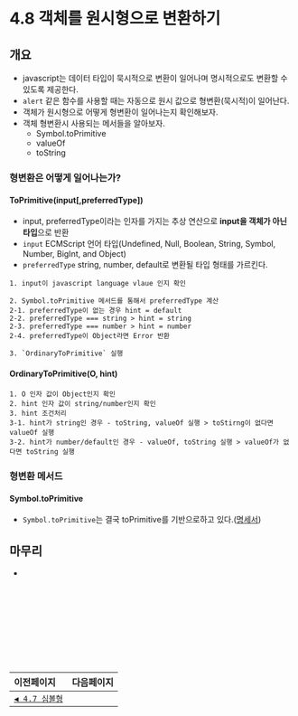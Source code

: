 # 4.8 객체를 원시형으로 변환하기   

## 개요
- javascript는 데이터 타입이 묵시적으로 변환이 일어나며 명시적으로도 변환할 수 있도록 제공한다.
- `alert` 같은 함수를 사용할 때는 자동으로 원시 값으로 형변환(묵시적)이 일어난다.
- 객체가 원시형으로 어떻게 형변환이 일어나는지 확인해보자.
- 객체 형변환시 사용되는 메서들을 알아보자.
  - Symbol.toPrimitive
  - valueOf
  - toString

### 형변환은 어떻게 일어나는가?
#### ToPrimitive(input[,preferredType])
  - input, preferredType이라는 인자를 가지는 추상 연산으로 **input을 객체가 아닌 타입**으로 반환
  - `input` ECMScript 언어 타입(Undefined, Null, Boolean, String, Symbol, Number, BigInt, and Object)
  - `preferredType` string, number, default로 변환될 타입 형태를 가르킨다.

```
1. input이 javascript language vlaue 인지 확인

2. Symbol.toPrimitive 메서드를 통해서 preferredType 계산
2-1. preferredType이 없는 경우 hint = default
2-2. preferredType === string > hint = string
2-3. preferredType === number > hint = number
2-4. preferredType이 Object라면 Error 반환

3. `OrdinaryToPrimitive` 실행
```
#### OrdinaryToPrimitive(O, hint)

```
1. O 인자 값이 Object인지 확인
2. hint 인자 값이 string/number인지 확인
3. hint 조건처리
3-1. hint가 string인 경우 - toString, valueOf 실행 > toStirng이 없다면 valueOf 실행
3-2. hint가 number/default인 경우 - valueOf, toString 실행 > valueOf가 없다면 toString 실행
```

### 형변환 메서드
#### Symbol.toPrimitive
- `Symbol.toPrimitive`는 결국 toPrimitive를 기반으로하고 있다.([명세서](https://tc39.es/ecma262/#sec-symbol.toprimitive))

## 마무리
- 
　   
　   
　   
　   
---   
|이전페이지|다음페이지|
|:---|---:|
|[`◀ 4.7 심볼형`](./4.7_symbol.md#47-심볼형)||
